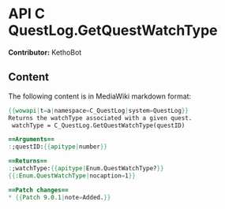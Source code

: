 # API C QuestLog.GetQuestWatchType

**Contributor:** KethoBot

## Content

The following content is in MediaWiki markdown format:

```mediawiki
{{wowapi|t=a|namespace=C_QuestLog|system=QuestLog}}
Returns the watchType associated with a given quest.
 watchType = C_QuestLog.GetQuestWatchType(questID)

==Arguments==
:;questID:{{apitype|number}}

==Returns==
:;watchType:{{apitype|Enum.QuestWatchType?}}
{{:Enum.QuestWatchType|nocaption=1}}

==Patch changes==
* {{Patch 9.0.1|note=Added.}}
```